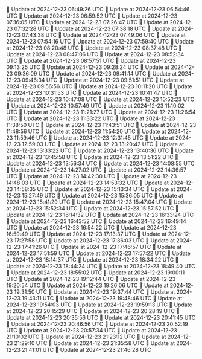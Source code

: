 🔄 Update at 2024-12-23 06:49:26 UTC
🔄 Update at 2024-12-23 06:54:46 UTC
🔄 Update at 2024-12-23 06:59:52 UTC
🔄 Update at 2024-12-23 07:16:05 UTC
🔄 Update at 2024-12-23 07:26:47 UTC
🔄 Update at 2024-12-23 07:32:28 UTC
🔄 Update at 2024-12-23 07:38:18 UTC
🔄 Update at 2024-12-23 07:43:38 UTC
🔄 Update at 2024-12-23 07:49:06 UTC
🔄 Update at 2024-12-23 07:54:16 UTC
🔄 Update at 2024-12-23 07:59:40 UTC
🔄 Update at 2024-12-23 08:20:48 UTC
🔄 Update at 2024-12-23 08:37:48 UTC
🔄 Update at 2024-12-23 08:47:06 UTC
🔄 Update at 2024-12-23 08:52:34 UTC
🔄 Update at 2024-12-23 08:57:51 UTC
🔄 Update at 2024-12-23 09:13:25 UTC
🔄 Update at 2024-12-23 09:28:24 UTC
🔄 Update at 2024-12-23 09:36:09 UTC
🔄 Update at 2024-12-23 09:41:14 UTC
🔄 Update at 2024-12-23 09:46:34 UTC
🔄 Update at 2024-12-23 09:51:51 UTC
🔄 Update at 2024-12-23 09:56:56 UTC
🔄 Update at 2024-12-23 10:11:20 UTC
🔄 Update at 2024-12-23 10:31:53 UTC
🔄 Update at 2024-12-23 10:41:47 UTC
🔄 Update at 2024-12-23 10:47:08 UTC
🔄 Update at 2024-12-23 10:52:23 UTC
🔄 Update at 2024-12-23 10:57:49 UTC
🔄 Update at 2024-12-23 11:10:02 UTC
🔄 Update at 2024-12-23 11:21:27 UTC
🔄 Update at 2024-12-23 11:26:54 UTC
🔄 Update at 2024-12-23 11:33:22 UTC
🔄 Update at 2024-12-23 11:38:50 UTC
🔄 Update at 2024-12-23 11:43:51 UTC
🔄 Update at 2024-12-23 11:48:56 UTC
🔄 Update at 2024-12-23 11:54:20 UTC
🔄 Update at 2024-12-23 11:59:46 UTC
🔄 Update at 2024-12-23 12:31:45 UTC
🔄 Update at 2024-12-23 12:59:03 UTC
🔄 Update at 2024-12-23 13:20:42 UTC
🔄 Update at 2024-12-23 13:33:22 UTC
🔄 Update at 2024-12-23 13:40:36 UTC
🔄 Update at 2024-12-23 13:45:58 UTC
🔄 Update at 2024-12-23 13:51:22 UTC
🔄 Update at 2024-12-23 13:56:34 UTC
🔄 Update at 2024-12-23 14:08:55 UTC
🔄 Update at 2024-12-23 14:27:02 UTC
🔄 Update at 2024-12-23 14:36:57 UTC
🔄 Update at 2024-12-23 14:42:30 UTC
🔄 Update at 2024-12-23 14:48:03 UTC
🔄 Update at 2024-12-23 14:53:32 UTC
🔄 Update at 2024-12-23 14:58:35 UTC
🔄 Update at 2024-12-23 15:13:34 UTC
🔄 Update at 2024-12-23 15:27:49 UTC
🔄 Update at 2024-12-23 15:36:05 UTC
🔄 Update at 2024-12-23 15:41:29 UTC
🔄 Update at 2024-12-23 15:47:04 UTC
🔄 Update at 2024-12-23 15:52:34 UTC
🔄 Update at 2024-12-23 15:57:52 UTC
🔄 Update at 2024-12-23 16:14:32 UTC
🔄 Update at 2024-12-23 16:33:24 UTC
🔄 Update at 2024-12-23 16:43:52 UTC
🔄 Update at 2024-12-23 16:49:14 UTC
🔄 Update at 2024-12-23 16:54:22 UTC
🔄 Update at 2024-12-23 16:59:49 UTC
🔄 Update at 2024-12-23 17:13:37 UTC
🔄 Update at 2024-12-23 17:27:58 UTC
🔄 Update at 2024-12-23 17:36:03 UTC
🔄 Update at 2024-12-23 17:41:26 UTC
🔄 Update at 2024-12-23 17:46:57 UTC
🔄 Update at 2024-12-23 17:51:59 UTC
🔄 Update at 2024-12-23 17:57:22 UTC
🔄 Update at 2024-12-23 18:14:37 UTC
🔄 Update at 2024-12-23 18:34:22 UTC
🔄 Update at 2024-12-23 18:44:24 UTC
🔄 Update at 2024-12-23 18:49:40 UTC
🔄 Update at 2024-12-23 18:55:02 UTC
🔄 Update at 2024-12-23 19:00:11 UTC
🔄 Update at 2024-12-23 19:12:44 UTC
🔄 Update at 2024-12-23 19:20:54 UTC
🔄 Update at 2024-12-23 19:26:06 UTC
🔄 Update at 2024-12-23 19:31:50 UTC
🔄 Update at 2024-12-23 19:37:44 UTC
🔄 Update at 2024-12-23 19:43:11 UTC
🔄 Update at 2024-12-23 19:48:46 UTC
🔄 Update at 2024-12-23 19:54:03 UTC
🔄 Update at 2024-12-23 19:59:13 UTC
🔄 Update at 2024-12-23 20:15:29 UTC
🔄 Update at 2024-12-23 20:28:19 UTC
🔄 Update at 2024-12-23 20:35:56 UTC
🔄 Update at 2024-12-23 20:41:45 UTC
🔄 Update at 2024-12-23 20:46:56 UTC
🔄 Update at 2024-12-23 20:52:19 UTC
🔄 Update at 2024-12-23 20:57:34 UTC
🔄 Update at 2024-12-23 21:10:02 UTC
🔄 Update at 2024-12-23 21:23:12 UTC
🔄 Update at 2024-12-23 21:29:10 UTC
🔄 Update at 2024-12-23 21:35:58 UTC
🔄 Update at 2024-12-23 21:41:01 UTC
🔄 Update at 2024-12-23 21:46:28 UTC
